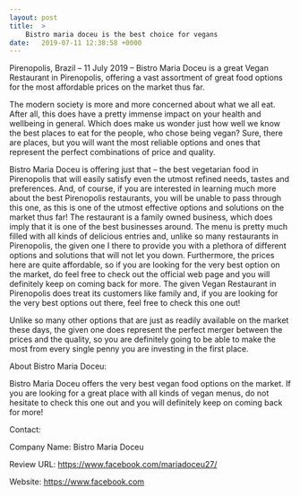 ```yaml
---
layout: post
title:  >
    Bistro maria doceu is the best choice for vegans
date:   2019-07-11 12:38:58 +0000
---
```




Pirenopolis, Brazil – 11 July 2019 – Bistro Maria Doceu is a great Vegan Restaurant in Pirenopolis, offering a vast assortment of great food options for the most affordable prices on the market thus far.

The modern society is more and more concerned about what we all eat. After all, this does have a pretty immense impact on your health and wellbeing in general. Which does make us wonder just how well we know the best places to eat for the people, who chose being vegan? Sure, there are places, but you will want the most reliable options and ones that represent the perfect combinations of price and quality.

Bistro Maria Doceu is offering just that – the best vegetarian food in Pirenopolis that will easily satisfy even the utmost refined needs, tastes and preferences. And, of course, if you are interested in learning much more about the best Pirenopolis restaurants, you will be unable to pass through this one, as this is one of the utmost effective options and solutions on the market thus far! The restaurant is a family owned business, which does imply that it is one of the best businesses around. The menu is pretty much filled with all kinds of delicious entries and, unlike so many restaurants in Pirenopolis, the given one I there to provide you with a plethora of different options and solutions that will not let you down. Furthermore, the prices here are quite affordable, so if you are looking for the very best option on the market, do feel free to check out the official web page and you will definitely keep on coming back for more. The given Vegan Restaurant in Pirenopolis does treat its customers like family and, if you are looking for the very best options out there, feel free to check this one out!

Unlike so many other options that are just as readily available on the market these days, the given one does represent the perfect merger between the prices and the quality, so you are definitely going to be able to make the most from every single penny you are investing in the first place.

About Bistro Maria Doceu:

Bistro Maria Doceu offers the very best vegan food options on the market. If you are looking for a great place with all kinds of vegan menus, do not hesitate to check this one out and you will definitely keep on coming back for more!

Contact:

Company Name: Bistro Maria Doceu

Review URL: https://www.facebook.com/mariadoceu27/

Website: https://www.facebook.com
